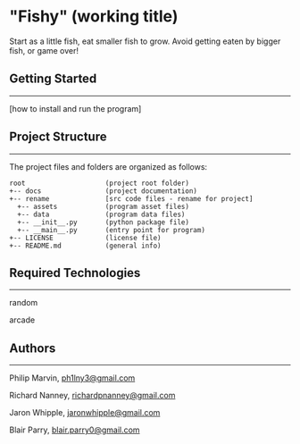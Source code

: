 # "Fishy" (working title)
Start as a little fish, eat smaller fish to grow.  Avoid getting eaten by bigger fish, or game over!

## Getting Started
---
[how to install and run the program]

## Project Structure
---
The project files and folders are organized as follows:
```
root                    (project root folder)
+-- docs                (project documentation)
+-- rename              [src code files - rename for project]
  +-- assets            (program asset files)
  +-- data              (program data files)
  +-- __init__.py       (python package file)
  +-- __main__.py       (entry point for program)
+-- LICENSE             (license file)
+-- README.md           (general info)
```

## Required Technologies
---
random

arcade

## Authors
---
Philip Marvin, ph1lny3@gmail.com

Richard Nanney, richardpnanney@gmail.com

Jaron Whipple, jaronwhipple@gmail.com

Blair Parry, blair.parry0@gmail.com
